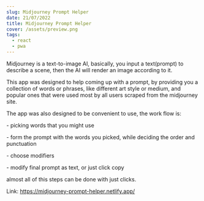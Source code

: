 ```yaml
---
slug: Midjourney Prompt Helper
date: 21/07/2022
title: Midjourney Prompt Helper
cover: /assets/preview.png
tags:
  - react
  - pwa
---
```

Midjourney is a text-to-image AI, basically, you input a text(prompt) to describe a scene, then the AI will render an image according to it.

This app was designed to help coming up with a prompt, by providing you a collection of words or phrases, like different art style or medium, and popular ones that were used most by all users scraped from the midjourney site.

The app was also designed to be convenient to use, the work flow is: 

\- picking words that you might use

\- form the prompt with the words you picked, while deciding the order and punctuation

\- choose modifiers

\- modify final prompt as text, or just click copy

almost all of this steps can be done with just clicks.

Link: <https://midjourney-prompt-helper.netlify.app/>